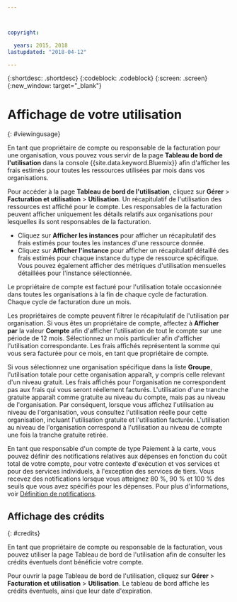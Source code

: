 ```yaml
---



copyright:

  years: 2015, 2018
lastupdated: "2018-04-12"

---
```


{:shortdesc: .shortdesc}
{:codeblock: .codeblock}
{:screen: .screen}
{:new_window: target="_blank"}

# Affichage de votre utilisation
{: #viewingusage}

En tant que propriétaire de compte ou responsable de la facturation pour une organisation, vous pouvez vous servir de la page **Tableau de bord de l'utilisation** dans la console {{site.data.keyword.Bluemix}} afin d'afficher les frais estimés pour toutes les ressources utilisées par mois dans vos organisations. 

Pour accéder à la page **Tableau de bord de l'utilisation**, cliquez sur **Gérer** > **Facturation et utilisation** > **Utilisation**. Un récapitulatif de l'utilisation des ressources est affiché pour le compte. Les responsables de la facturation peuvent afficher uniquement les détails relatifs aux organisations pour lesquelles ils sont responsables de la
facturation.

   * Cliquez sur **Afficher les instances** pour afficher un récapitulatif des frais estimés pour toutes les instances d'une ressource donnée. 
   * Cliquez sur **Afficher l'instance** pour afficher un récapitulatif détaillé des frais estimés pour chaque instance du type de ressource spécifique. Vous pouvez également afficher des métriques d'utilisation mensuelles détaillées pour l'instance sélectionnée. 

Le propriétaire de compte est facturé pour l'utilisation totale occasionnée dans toutes les organisations à la fin de chaque cycle de
facturation. Chaque
cycle de facturation dure un mois.

Les propriétaires de compte peuvent filtrer le récapitulatif de l'utilisation par organisation. Si vous êtes un propriétaire de compte, affectez à **Afficher par** la valeur **Compte** afin d'afficher l'utilisation de tout le compte sur une période de 12 mois. Sélectionnez un mois particulier afin d'afficher l'utilisation correspondante.  Les frais affichés représentent la somme qui vous sera facturée pour ce mois, en tant que propriétaire de compte.

Si vous sélectionnez une organisation spécifique dans la liste **Groupe**, l'utilisation totale pour cette organisation apparaît, y compris celle relevant d'un niveau gratuit. Les frais affichés pour l'organisation ne correspondent pas aux frais qui vous seront réellement facturés. L'utilisation d'une tranche gratuite apparaît comme gratuite au niveau du compte, mais pas au niveau de l'organisation. Par conséquent, lorsque
vous affichez l'utilisation au niveau de l'organisation, vous consultez l'utilisation réelle pour cette organisation, incluant l'utilisation
gratuite et l'utilisation facturée. L'utilisation au niveau de l'organisation correspond à l'utilisation au niveau de compte une fois la
tranche gratuite retirée.

En tant que responsable d'un compte de type Paiement à la carte, vous pouvez définir des notifications relatives aux dépenses en fonction du coût
total de votre compte, pour votre contexte d'exécution et vos services et pour des services individuels, à l'exception des services de tiers. Vous recevez des
notifications lorsque vous atteignez 80 %, 90 % et 100 % des seuils que vous avez spécifiés pour les dépenses. Pour plus d'informations, voir [Définition de notifications](/docs/account/notifications.html).

## Affichage des crédits
{: #credits}

En tant que propriétaire de compte ou responsable de la facturation, vous pouvez utiliser la page Tableau de bord de l'utilisation afin de consulter les crédits éventuels dont bénéficie votre compte.

Pour ouvrir la page Tableau de bord de l'utilisation, cliquez sur **Gérer** > **Facturation et utilisation** > **Utilisation**. Le tableau de bord affiche les crédits éventuels, ainsi que leur date d'expiration.
